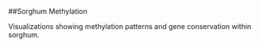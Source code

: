 ##Sorghum Methylation

Visualizations showing methylation patterns and gene conservation within sorghum.
